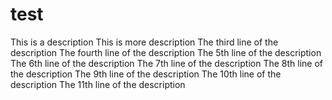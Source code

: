 # test
This is a description
This is more description
The third line of the description
The fourth line of the description
The 5th line of the description
The 6th line of the description
The 7th line of the description
The 8th line of the description
The 9th line of the description
The 10th line of the description
The 11th line of the description

